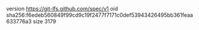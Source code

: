 version https://git-lfs.github.com/spec/v1
oid sha256:f6edeb560849f99cd9c19f2477f7171c0def53943426495bb361feaa633776a3
size 3179
